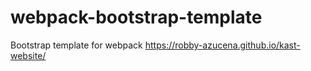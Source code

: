 # webpack-bootstrap-template
Bootstrap template for webpack
https://robby-azucena.github.io/kast-website/
